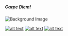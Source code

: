 ##### Carpe Diem!

![Background Image](https://cdn.vox-cdn.com/uploads/chorus_asset/file/19167110/DigiTale_v2_Landscape.0.png)

[![alt text][1.1]][1]
[![alt text][2.1]][2]
[![alt text][3.1]][3]

[1.1]: http://i.imgur.com/wWzX9uB.png (twitter icon without padding)
[2.1]: http://i.imgur.com/fep1WsG.png (facebook icon without padding)
[3.1]: http://i.imgur.com/9I6NRUm.png (github icon without padding)

[1]: https://twitter.com/aadiharan99
[2]: https://www.facebook.com/aaditya.haran
[3]: https://twitter.com/aadiharan99









